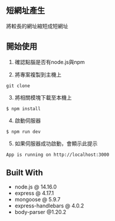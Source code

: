 ## 短網址產生

將較長的網址縮短成短網址

## 開始使用

1. 確認點腦是否有node.js與npm

2. 將專案複製到主機上

```
git clone 
```


3. 將相關模塊下載至本機上

```
$ npm install
```

4. 啟動伺服器

```
$ npm run dev
```

5. 如果伺服器成功啟動，會顯示此提示

```
App is running on http://localhost:3000
```

## Built With

- node.js @ 14.16.0
- express @ 4.17.1
- mongoose @ 5.9.7
- express-handlebars @ 4.0.2
- body-parser @1.20.2 